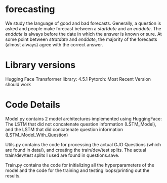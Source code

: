 # forecasting

We study the language of good and bad forecasts. Generally, a question is asked and people make forecast between a _startdate_ and an _enddate_. The _enddate_ is always before the date in which the answer is known or sure. At some point between _stratdate_ and _enddate_, the majority of the forecasts (almost always) agree with the correct answer.

# Library versions

Hugging Face Transformer library: 4.5.1
Pytorch: Most Recent Version should work

# Code Details

Model.py contains 2 model architectures implemented using HuggingFace: The LSTM that did not concatenate question information (LSTM_Model), 
and the LSTM that did concatenate question information (LSTM_Model_With_Question)

Utils.py contains the code for processing the actual GJO Questions (which are found in data/), and creating the train/dev/test splits. The actual train/dev/test 
splits I used are found in questions.save. 

Train.py contains the code for initializing all the hyperparameters of the model and the code for the training and testing loops/printing out the results. 
